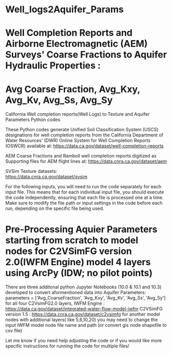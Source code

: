 # Well_logs2Aquifer_Params
# Well Completion Reports and Airborne Electromagnetic (AEM) Surveys' Coarse Fractions to Aquifer Hydraulic Properties : 
# Avg Coarse Fraction, Avg_Kxy, Avg_Kv, Avg_Ss, Avg_Sy
California Well completion reports(Well Logs) to Texture and Aquifer Parameters Python codes


These Python codes generate Unified Soil Classification System (USCS) designations for well completion reports from the California Department of Water Resources' (DWR) Online System for Well Completion Reports (OSWCR) 
available at: 
https://data.ca.gov/dataset/well-completion-reports


AEM Coarse Fractions and
Ramboll well completion reports digitized as Supporting files for AEM flight lines at: 
https://data.cnra.ca.gov/dataset/aem

SVSim Texture datasets:  
https://data.cnra.ca.gov/dataset/svsim


For the following inputs, you will need to run the code separately for each input file. This means that for each individual input file, you should execute the code independently, ensuring that each file is processed one at a time. Make sure to modify the file path or input settings in the code before each run, depending on the specific file being used.


# Pre-Processing Aquier Parameters starting from scratch to model nodes for C2VSimFG version 2.0(IWFM Engine) model 4 layers using ArcPy (IDW; no pilot points)
There are three additonal python Jupyter Notebooks (10.0 & 10.1 and 10.3) developed to convert aformentioned data into Aquifer Parameters:
parameters = ['Avg_CoarseFraction', 'Avg_Kxy', 'Avg_Kv', 'Avg_Ss', 'Avg_Sy']  for all four C2VsimFG2.0 layers, 
IWFM Engine : https://data.ca.gov/dataset/integrated-water-flow-model-iwfm
C2VSimFG version 1.5 : https://data.cnra.ca.gov/dataset/c2vsimfg
for another model nodes with additional layers( like 5,6,10,20) you may need to change the input IWFM model node file name and path (or convert gis node shapefile to csv file)

Let me know if you need help adjusting the code or if you would like more specific instructions for running the code for multiple files!

